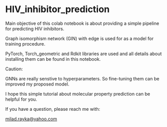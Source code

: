 # HIV_inhibitor_prediction
Main objective of this colab notebook is about providing a simple pipeline for predicting HIV inhibitors.

Graph isomorphism network (GIN) with edge is used for as a model for training procedure.

PyTorch, Torch_geometric and Rdkit libraries are used and all details about installing them can be found in this notebook.

Caution: 

GNNs are really senstive to hyperparameters. So fine-tuning them can be improved my proposed model.

I hope this simple tutorial about molecular property prediction can be helpful for you.  

If you have a question, please reach me with:

milad.rayka@yahoo.com